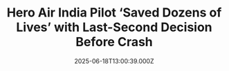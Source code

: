 ---
title: "Hero Air India Pilot ‘Saved Dozens of Lives’ with Last-Second Decision Before Crash"
date: 2025-06-18T13:00:39.000Z
category: Human Kindness
externalLink: "https://www.goodnewsnetwork.org/hero-air-india-pilot-saved-dozens-of-lives-with-last-second-decision-before-crash/"
image: ""
excerpt: "Rarely is there good news to be found amid the wreckage of a crashed plane, but from the Air India flight which recently went down in Ahmedabad, a ray of positivity emerges. The crash claimed 241 souls on board, but it could have been dozens, perhaps hundreds more on the ground, based on the last […] The post Hero Air…"
---